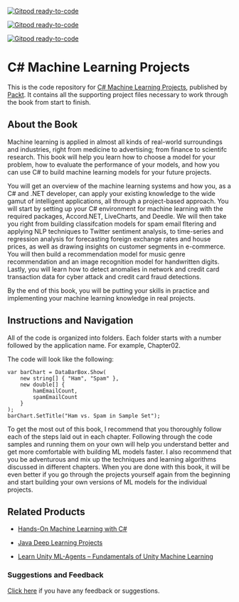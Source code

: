 [![Gitpod ready-to-code](https://img.shields.io/badge/Gitpod-ready--to--code-blue?logo=gitpod)](https://gitpod.io/#https://github.com/PacktPublishing/CSharp-Machine-Learning-Projects)

[![Gitpod ready-to-code](https://img.shields.io/badge/Gitpod-ready--to--code-blue?logo=gitpod)](https://gitpod.io/#https://github.com/PacktPublishing/CSharp-Machine-Learning-Projects)

[![Gitpod ready-to-code](https://img.shields.io/badge/Gitpod-ready--to--code-blue?logo=gitpod)](https://gitpod.io/#https://github.com/PacktPublishing/CSharp-Machine-Learning-Projects)

# C# Machine Learning Projects
This is the code repository for [C# Machine Learning Projects](https://www.packtpub.com/big-data-and-business-intelligence/c-machine-learning-projects?utm_source=github&utm_medium=repository&utm_campaign=9781788996402), published by [Packt](https://www.packtpub.com/?utm_source=github). It contains all the supporting project files necessary to work through the book from start to finish.
## About the Book
Machine learning is applied in almost all kinds of real-world surroundings and industries, right from medicine to advertising; from finance to scientifc research. This book will help you learn how to choose a model for your problem, how to evaluate the performance of your models, and how you can use C# to build machine learning models for your future projects.

You will get an overview of the machine learning systems and how you, as a C# and .NET developer, can apply your existing knowledge to the wide gamut of intelligent applications, all through a project-based approach. You will start by setting up your C# environment for machine learning with the required packages, Accord.NET, LiveCharts, and Deedle. We will then take you right from building classifcation models for spam email fltering and applying NLP techniques to Twitter sentiment analysis, to time-series and regression analysis for forecasting foreign exchange rates and house prices, as well as drawing insights on customer segments in e-commerce. You will then build a recommendation model for music genre recommendation and an image recognition model for handwritten digits. Lastly, you will learn how to detect anomalies in network and credit card transaction data for cyber attack and credit card fraud detections.

By the end of this book, you will be putting your skills in practice and implementing your machine learning knowledge in real projects.
## Instructions and Navigation
All of the code is organized into folders. Each folder starts with a number followed by the application name. For example, Chapter02.



The code will look like the following:
```
var barChart = DataBarBox.Show(
    new string[] { "Ham", "Spam" },
    new double[] {
        hamEmailCount,
        spamEmailCount
    }
);
barChart.SetTitle("Ham vs. Spam in Sample Set");
```

To get the most out of this book, I recommend that you thoroughly follow each of the steps laid out in each chapter. Following through the code samples and running them on your own will help you understand better and get more comfortable with building ML models faster. I also recommend that you be adventurous and mix up the techniques and learning algorithms discussed in different chapters. When you are done with this book, it will be even better if you go through the projects yourself again from the beginning and start building your own versions of ML models for the individual projects.

## Related Products
* [Hands-On Machine Learning with C#](https://www.packtpub.com/big-data-and-business-intelligence/hands-machine-learning-c?utm_source=github&utm_medium=repository&utm_campaign=9781788994941)

* [Java Deep Learning Projects](https://www.packtpub.com/big-data-and-business-intelligence/java-deep-learning-projects?utm_source=github&utm_medium=repository&utm_campaign=9781788997454)

* [Learn Unity ML-Agents – Fundamentals of Unity Machine Learning](https://www.packtpub.com/game-development/learn-unity-ml-agents-–-fundamentals-unity-machine-learning?utm_source=github&utm_medium=repository&utm_campaign=9781789138139)

### Suggestions and Feedback
[Click here](https://docs.google.com/forms/d/e/1FAIpQLSe5qwunkGf6PUvzPirPDtuy1Du5Rlzew23UBp2S-P3wB-GcwQ/viewform) if you have any feedback or suggestions.
